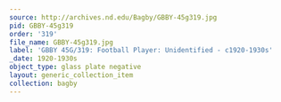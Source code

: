 ```yaml
---
source: http://archives.nd.edu/Bagby/GBBY-45g319.jpg
pid: GBBY-45g319
order: '319'
file_name: GBBY-45g319.jpg
label: 'GBBY 45G/319: Football Player: Unidentified - c1920-1930s'
_date: 1920-1930s
object_type: glass plate negative
layout: generic_collection_item
collection: bagby
---
```

